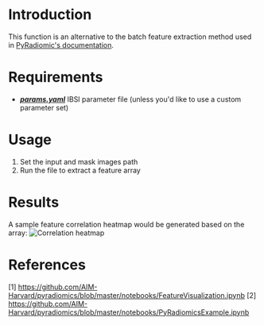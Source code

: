 # Introduction
This function is an alternative to the batch feature extraction method used in [PyRadiomic's documentation](https://pyradiomics.readthedocs.io/en/latest/usage.html).

# Requirements
* _**[params.yaml](https://github.com/AIM-Harvard/pyradiomics/blob/master/examples/exampleSettings/Params.yaml)**_ IBSI parameter file (unless you'd like to use a custom parameter set)

# Usage
1. Set the input and mask images path
2. Run the file to extract a feature array

# Results
A sample feature correlation heatmap would be generated based on the array:
![Correlation heatmap](![img.png](img.png))

# References
[1] https://github.com/AIM-Harvard/pyradiomics/blob/master/notebooks/FeatureVisualization.ipynb
[2] https://github.com/AIM-Harvard/pyradiomics/blob/master/notebooks/PyRadiomicsExample.ipynb